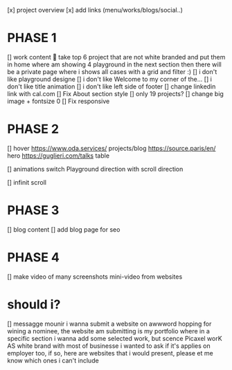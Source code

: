 [x] project overview
[x] add links (menu/works/blogs/social..)

# PHASE 1

[] work content 🤙
take top 6 project that are not white branded and put them in home
where am showing 4 playground in the next section
then there will be a private page where i shows all cases with a grid and filter :)
[] i don't like playground designe
[] i don't like Welcome to my corner of the...
[] i don't like title animation
[] i don't like left side of footer
[] change linkedin link with cal.com
[] Fix About section style
[] only 19 projects?
[] change big image + fontsize 0
[] Fix responsive

# PHASE 2

[] hover
https://www.oda.services/ projects/blog
https://source.paris/en/ hero
https://guglieri.com/talks table

[] animations
switch Playground direction with scroll direction

[] infinit scroll

# PHASE 3

[] blog content
[] add blog page for seo

# PHASE 4

[] make video of many screenshots mini-video from websites

# should i?

[] messagge mounir
i wanna submit a website on awwword hopping for wining a nominee, the website am submitting is my portfolio where in a specific section i wanna add some selected work, but scence Picaxel worK AS white brand with most of businesse i wanted to ask if it's applies on employer too, if so, here are websites that i would present, please et me know which ones i can't include
